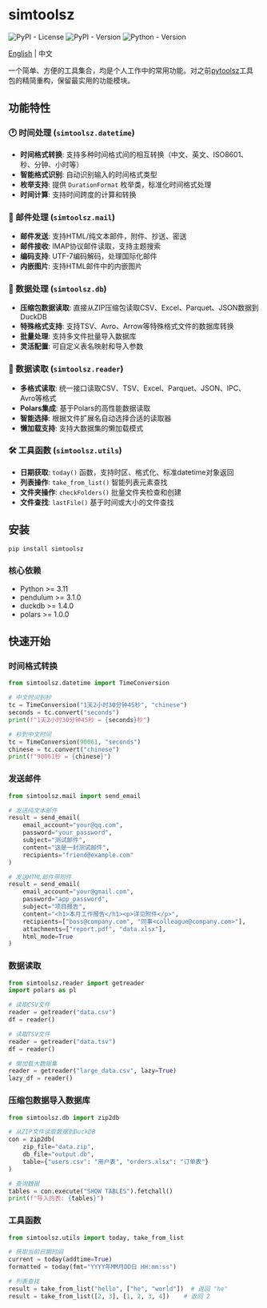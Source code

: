 # simtoolsz

<div>
<img alt="PyPI - License" src="https://img.shields.io/pypi/l/simtoolsz">
<img alt="PyPI - Version" src="https://img.shields.io/pypi/v/simtoolsz">
<img alt="Python - Version" src="https://img.shields.io/pypi/pyversions/simtoolsz">
</div>

[English](README_EN.md) | 中文

一个简单、方便的工具集合，均是个人工作中的常用功能。对之前[pytoolsz](https://github.com/SidneyLYZhang/pytoolsz)工具包的精简重构，保留最实用的功能模块。

## 功能特性

### 🕐 时间处理 (`simtoolsz.datetime`)
- **时间格式转换**: 支持多种时间格式间的相互转换（中文、英文、ISO8601、秒、分钟、小时等）
- **智能格式识别**: 自动识别输入的时间格式类型
- **枚举支持**: 提供 `DurationFormat` 枚举类，标准化时间格式处理
- **时间计算**: 支持时间跨度的计算和转换

### 📧 邮件处理 (`simtoolsz.mail`)
- **邮件发送**: 支持HTML/纯文本邮件，附件、抄送、密送
- **邮件接收**: IMAP协议邮件读取，支持主题搜索
- **编码支持**: UTF-7编码解码，处理国际化邮件
- **内嵌图片**: 支持HTML邮件中的内嵌图片

### 💾 数据处理 (`simtoolsz.db`)
- **压缩包数据读取**: 直接从ZIP压缩包读取CSV、Excel、Parquet、JSON数据到DuckDB
- **特殊格式支持**: 支持TSV、Avro、Arrow等特殊格式文件的数据库转换
- **批量处理**: 支持多文件批量导入数据库
- **灵活配置**: 可自定义表名映射和导入参数

### 📖 数据读取 (`simtoolsz.reader`)
- **多格式读取**: 统一接口读取CSV、TSV、Excel、Parquet、JSON、IPC、Avro等格式
- **Polars集成**: 基于Polars的高性能数据读取
- **智能选择**: 根据文件扩展名自动选择合适的读取器
- **懒加载支持**: 支持大数据集的懒加载模式

### 🛠️ 工具函数 (`simtoolsz.utils`)
- **日期获取**: `today()` 函数，支持时区、格式化、标准datetime对象返回
- **列表操作**: `take_from_list()` 智能列表元素查找
- **文件夹操作**: `checkFolders()` 批量文件夹检查和创建
- **文件查找**: `lastFile()` 基于时间或大小的文件查找

## 安装

```bash
pip install simtoolsz
```

### 核心依赖

- Python >= 3.11
- pendulum >= 3.1.0
- duckdb >= 1.4.0
- polars >= 1.0.0

## 快速开始

### 时间格式转换
```python
from simtoolsz.datetime import TimeConversion

# 中文时间到秒
tc = TimeConversion("1天2小时30分钟45秒", "chinese")
seconds = tc.convert("seconds")
print(f"1天2小时30分钟45秒 = {seconds}秒")

# 秒到中文时间
tc = TimeConversion(90061, "seconds")
chinese = tc.convert("chinese")
print(f"90061秒 = {chinese}")
```

### 发送邮件
```python
from simtoolsz.mail import send_email

# 发送纯文本邮件
result = send_email(
    email_account="your@qq.com",
    password="your_password",
    subject="测试邮件",
    content="这是一封测试邮件",
    recipients="friend@example.com"
)

# 发送HTML邮件带附件
result = send_email(
    email_account="your@gmail.com",
    password="app_password",
    subject="项目报告",
    content="<h1>本月工作报告</h1><p>详见附件</p>",
    recipients=["boss@company.com", "同事<colleague@company.com>"],
    attachments=["report.pdf", "data.xlsx"],
    html_mode=True
)
```

### 数据读取
```python
from simtoolsz.reader import getreader
import polars as pl

# 读取CSV文件
reader = getreader("data.csv")
df = reader()

# 读取TSV文件
reader = getreader("data.tsv")
df = reader()

# 懒加载大数据集
reader = getreader("large_data.csv", lazy=True)
lazy_df = reader()
```

### 压缩包数据导入数据库
```python
from simtoolsz.db import zip2db

# 从ZIP文件读取数据到DuckDB
con = zip2db(
    zip_file="data.zip",
    db_file="output.db",
    table={"users.csv": "用户表", "orders.xlsx": "订单表"}
)

# 查询数据
tables = con.execute("SHOW TABLES").fetchall()
print(f"导入的表: {tables}")
```

### 工具函数
```python
from simtoolsz.utils import today, take_from_list

# 获取当前日期时间
current = today(addtime=True)
formatted = today(fmt="YYYY年MM月DD日 HH:mm:ss")

# 列表查找
result = take_from_list("hello", ["he", "world"])  # 返回 "he"
result = take_from_list([2, 3], [1, 2, 3, 4])    # 返回 2
```
